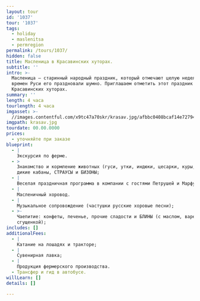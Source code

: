 ```yaml
---
layout: tour
id: '1037'
tour: '1037'
tags:
  - holiday
  - maslenitsa
  - permregion
permalink: /tours/1037/
hidden: false
title: Масленица в Красавинских хуторах.
subtitle: ''
intro: >-
  Масленица — старинный народный праздник, который отмечают целую неделю. Еще со
  времен Руси его праздновали шумно. Приглашаем отметить этот праздник в
  Красавинских хуторах.
summary: ''
length: 4 часа
tourlength: 4 часа
imgasset: >-
  //images.contentful.com/x9tc47a70skr/krasav.jpg/afbbc0408bcaf14e7279440ef6ad5622/krasav.jpg
imgpath: krasav.jpg
tourdate: 00.00.0000
prices:
  - уточняйте при заказе
blueprint:
  - |
    Экскурсия по ферме.
  - >
    Знакомство и кормление животных (гуси, утки, индюки, цесарки, куры, кролики,
    дикие кабаны, СТРАУСЫ и БИЗОНЫ;
  - |
    Веселая праздничная программа в компании с гостями Петрушей и Марфушей;
  - |
    Масленичный хоровод.
  - |
    Музыкальное сопровождение (частушки русские хоровые песни);
  - >-
    Чаепитие: конфеты, печенье, прочие сладости и БЛИНЫ (с маслом, вареньем,
    сгущенкой);
includes: []
additionalFees:
  - |
    Катание на лошадях и тракторе;
  - |
    Сувенирная лавка;
  - |
    Продукция фермерского производства.
  - Трансфер и гид в автобусе.
willLearn: []
details: []

---
```

